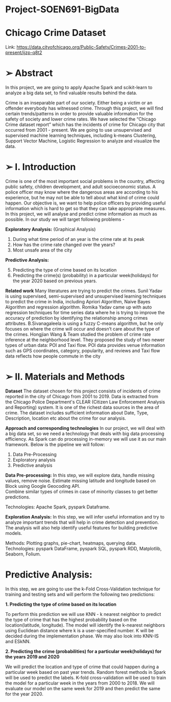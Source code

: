 # Project-SOEN691-BigData

# Chicago Crime Dataset 
Link: https://data.cityofchicago.org/Public-Safety/Crimes-2001-to-present/ijzp-q8t2

# ➢ Abstract
In this project, we are going to apply Apache Spark and scikit-learn to analyze a big data set, to find valuable results behind the data. 

Crime is an inseparable part of our society. Either being a victim or an offender everybody has witnessed crime. Through this project, we will find certain trends/patterns in order to provide valuable information for the safety of society and lower crime rates. 
We have selected the “Chicago Crime dataset report” which has the incidents of crime for Chicago city that occurred from 2001 - present. 
We are going to use unsupervised and supervised machine learning techniques, including k-means Clustering, Support Vector Machine, Logistic Regression to analyze and visualize the data.


# ➢ I. Introduction

Crime is one of the most important social problems in the country, affecting public safety, children development, and adult socioeconomic status. A police officer may know where the dangerous areas  are according to his experience, but he may not be able to tell about what kind of crime could happen. Our objective is, we want to help police officers by providing useful information which is hard to get so that they can take appropriate measures. In this project, we will analyse and predict crime information as much as possible. In our study we will target following problems -

 **Exploratory Analysis:** (Graphical Analysis)
  1. During what time period of an year is the crime rate at its peak
  2. How has the crime rate changed over the years?
  3. Most unsafe area of the city
  
 **Predictive Analysis:**
 
  5. Predicting the type of crime based on its location
  6. Predicting the crime(s) (probability) in a particular week(holidays) for the year 2020 based on previous years.

**Related work** 
Many literatures are trying to predict the crimes. Sunil Yadav is using supervised, semi-supervised and unsupervised learning techniques to predict the crime in India, including Apriori Algorithm, Naive Bayes Algorithm and regression algorithm. Romika Yadav came up with auto regression techniques for time series data where he is trying to improve the accuracy of prediction by identifying the relationship among crimes attributes. B.Sivanagaleela is using a fuzzy C-means algorithm, but he only focuses on where the crime will occur and doesn’t care about the type of the crimes. Hongjian Wang & Team studied the problem of crime rate inference at the neighborhood level. They proposed the study of two newer types of urban data: POI and Taxi flow. POI data provides venue information such as GPS coordinates, category, popularity, and reviews and Taxi flow data reflects how people commute in the city



# ➢ II. Materials and Methods

**Dataset**
The dataset chosen for this project consists of incidents of crime reported in the city of Chicago from 2001 to 2019. Data is extracted from the Chicago Police Department's CLEAR (Citizen Law Enforcement Analysis and Reporting) system. It is one of the richest data sources in the area of crime. 
The dataset includes sufficient information about Date, Type, Description, location etc about the crime for our analysis.
 
**Approach and corresponding technologies**
In our project, we will deal with a big data set, so we need a technology that deals with big data processing efficiency. As Spark can do processing in-memory we will use it as our main framework.
Below is the pipeline we will follow:
  1. Data Pre-Processing
  2. Exploratory analysis
  3. Predictive analysis
  
**Data Pre-processing:**
In this step, we will explore data, handle missing values, remove noise. 
Estimate missing latitude and longitude based on Block using Google Geocoding API.  
Combine similar types of crimes in case of minority classes to get better predictions.

Technologies: Apache Spark, pyspark Dataframe.
 
 
**Exploration Analysis:** 
In this step, we will infer useful information and try to analyze important trends that will help in crime detection and prevention. The analysis will also help identify useful features for building predictive models.

Methods: Plotting graphs, pie-chart, heatmaps, querying data. 
Technologies:  pyspark DataFrame, pyspark SQL, pyspark RDD, Matplotlib, Seaborn, Folium. 
 
 
# Predictive Analysis:
In this step, we are going to use the k-Fold Cross-Validation technique for training and testing sets and will perform the following two predictions:

**1. Predicting the type of crime based on its location**

To perform this prediction we will use KNN - k nearest neighbor to predict the type of crime that has the highest probability based on the location(latitude, longitude). The model will identify the k-nearest neighbors using Euclidean distance where k is a user-specified number. K will be decided during the implementation phase. We may also look into KNN-IS and ESkNN. 


**2. Predicting the crime (probabilities) for a particular week(holidays) for the years 2019 and 2020**

We will predict the location and type of crime that could happen during a particular week based on past year trends. Random forest methods in Spark will be used to predict the labels. K-fold cross-validation will be used to train the model for a particular week in the years from 2000 to 2018. 
We will evaluate our model on the same week for 2019 and then predict the same for the year 2020. 
 




